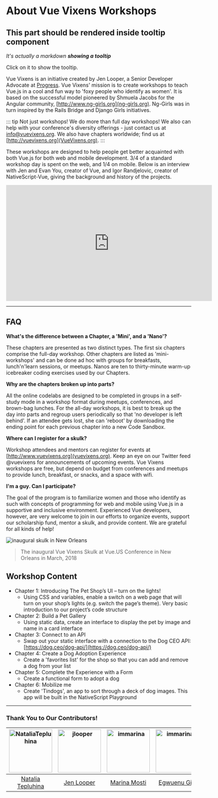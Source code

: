 # About Vue Vixens Workshops

<TooltipWrapper>

## This part should be rendered inside tooltip component

_It's actually a markdown **showing a tooltip**_

Click on it to show the tooltip.

</TooltipWrapper>

Vue Vixens is an initiative created by Jen Looper, a Senior Developer Advocate at [Progress](http://www.progress.com). Vue Vixens' mission is to create workshops to teach Vue.js in a cool and fun way to 'foxy people who identify as women'. It is based on the successful model pioneered by Shmuela Jacobs for the Angular community, [http://www.ng-girls.org](ng-girls.org). Ng-Girls was in turn inspired by the Rails Bridge and Django Girls initiatives.

::: tip Not just workshops!
We do more than full day workshops! We also can help with your conference's diversity offerings - just contact us at [info@vuevixens.org](mailto:info@vuevixens.org). We also have chapters worldwide; find us at [http://vuevixens.org](VueVixens.org).
:::

These workshops are designed to help people get better acquainted with both Vue.js for both web and mobile development. 3/4 of a standard workshop day is spent on the web, and 1/4 on mobile. Below is an interview with Jen and Evan You, creator of Vue, and Igor Randjelovic, creator of NativeScript-Vue, giving the background and history of the projects.

<iframe width="560" height="315" src="https://www.youtube.com/embed/jFsmrudIFmI" frameborder="0" allow="autoplay; encrypted-media" allowfullscreen></iframe>

---

## FAQ

**What's the difference between a Chapter, a 'Mini', and a 'Nano'?**

These chapters are presented as two distinct types. The first six chapters comprise the full-day workshop. Other chapters are listed as 'mini-workshops' and can be done ad hoc with groups for breakfasts, lunch'n'learn sessions, or meetups. Nanos are ten to thirty-minute warm-up icebreaker coding exercises used by our Chapters.

**Why are the chapters broken up into parts?**

All the online codelabs are designed to be completed in groups in a self-study mode in a workshop format during meetups, conferences, and brown-bag lunches. For the all-day workshops, it is best to break up the day into parts and regroup users periodically so that 'no developer is left behind'. If an attendee gets lost, she can 'reboot' by downloading the ending point for each previous chapter into a new Code Sandbox.

**Where can I register for a skulk?**

Workshop attendees and mentors can register for events at [http://www.vuevixens.org](vuevixens.org). Keep an eye on our Twitter feed @vuevixens for announcements of upcoming events. Vue Vixens workshops are free, but depend on budget from conferences and meetups to provide lunch, breakfast, or snacks, and a space with wifi.

**I'm a guy. Can I participate?**

The goal of the program is to familiarize women and those who identify as such with concepts of programming for web and mobile using Vue.js in a supportive and inclusive environment. Experienced Vue developers, however, are very welcome to join in our efforts to organize events, support our scholarship fund, mentor a skulk, and provide content. We are grateful for all kinds of help!

![inaugural skulk in New Orleans](./images/inaugural_skulk.jpg)

> The inaugural Vue Vixens Skulk at Vue.US Conference in New Orleans in March, 2018

## Workshop Content

- Chapter 1: Introducing The Pet Shop’s UI – turn on the lights!
  - Using CSS and variables, enable a switch on a web page that will turn on your shop’s lights (e.g. switch the page’s theme). Very basic introduction to our project’s code structure
- Chapter 2: Build a Pet Gallery
  - Using static data, create an interface to display the pet by image and name in a card interface
- Chapter 3: Connect to an API
  - Swap out your static interface with a connection to the Dog CEO API: [https://dog.ceo/dog-api/](https://dog.ceo/dog-api/)
- Chapter 4: Create a Dog Adoption Experience
  - Create a 'favorites list' for the shop so that you can add and remove a dog from your list
- Chapter 5: Complete the Experience with a Form
  - Create a functional form to adopt a dog
- Chapter 6: Mobilize me
  - Create 'Tindogs', an app to sort through a deck of dog images. This app will be built in the NativeScript Playground

---

### Thank You to Our Contributors!

| [<img alt="NataliaTepluhina" src="https://avatars0.githubusercontent.com/u/18719025?v=4&s=117" width="117">](https://github.com/NataliaTepluhina) | [<img alt="jlooper" src="https://avatars2.githubusercontent.com/u/1450004?v=4&s=117" width="117">](https://github.com/jlooper) | [<img alt="immarina" src="https://avatars2.githubusercontent.com/u/14843771?v=4&s=117" width="117">](https://github.com/immarina) | [<img alt="immarina" src="https://avatars2.githubusercontent.com/u/17781315?v=4&s=117" width="117">](https://github.com/lauragift21) |
| :-----------------------------------------------------------------------------------------------------------------------------------------------: | :----------------------------------------------------------------------------------------------------------------------------: | :-------------------------------------------------------------------------------------------------------------------------------: | :----------------------------------------------------------------------------------------------------------------------------------: |
|                                             [Natalia Tepluhina](https://github.com/NataliaTepluhina)                                              |                                            [Jen Looper](https://github.com/jlooper)                                            |                                            [Marina Mosti](https://github.com/immarina)                                            |                                            [Egwuenu Gift](https://github.com/lauragift21)                                            |
